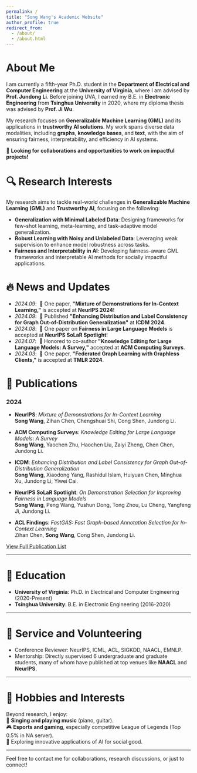 ```yaml
---
permalink: /
title: "Song Wang's Academic Website"
author_profile: true
redirect_from: 
  - /about/
  - /about.html
---
```


# About Me

I am currently a fifth-year Ph.D. student in the **Department of Electrical and Computer Engineering** at the **University of Virginia**, where I am advised by **Prof. Jundong Li**. Before joining UVA, I earned my B.E. in **Electronic Engineering** from **Tsinghua University** in 2020, where my diploma thesis was advised by **Prof. Ji Wu**.

My research focuses on **Generalizable Machine Learning (GML)** and its applications in **trustworthy AI solutions**. My work spans diverse data modalities, including **graphs**, **knowledge bases**, and **text**, with the aim of ensuring fairness, interpretability, and efficiency in AI systems.



🤝 **Looking for collaborations and opportunities to work on impactful projects!**

# 🔍 Research Interests

My research aims to tackle real-world challenges in **Generalizable Machine Learning (GML)** and **Trustworthy AI**, focusing on the following:

- **Generalization with Minimal Labeled Data**: Designing frameworks for few-shot learning, meta-learning, and task-adaptive model generalization.
- **Robust Learning with Noisy and Unlabeled Data**: Leveraging weak supervision to enhance model robustness across tasks.
- **Fairness and Interpretability in AI**: Developing fairness-aware GML frameworks and interpretable AI methods for socially impactful applications.

# 🔥 News and Updates

- *2024.09*: &nbsp;🎉 One paper, **"Mixture of Demonstrations for In-Context Learning,"** is accepted at **NeurIPS 2024**! 
- *2024.09*: &nbsp;🎉 Published **"Enhancing Distribution and Label Consistency for Graph Out-of-Distribution Generalization"** at **ICDM 2024**.
- *2024.08*: &nbsp;🎉 One paper on **Fairness in Large Language Models** is accepted at **NeurIPS SoLaR Spotlight**!
- *2024.07*: &nbsp;🎉 Honored to co-author **"Knowledge Editing for Large Language Models: A Survey,"** accepted at **ACM Computing Surveys**.
- *2024.03*: &nbsp;🎉 One paper, **"Federated Graph Learning with Graphless Clients,"** is accepted at **TMLR 2024**.

# 📝 Publications

### **2024**
- **NeurIPS**: *Mixture of Demonstrations for In-Context Learning*  
  **Song Wang**, Zihan Chen, Chengshuai Shi, Cong Shen, Jundong Li.  

- **ACM Computing Surveys**: *Knowledge Editing for Large Language Models: A Survey*  
  **Song Wang**, Yaochen Zhu, Haochen Liu, Zaiyi Zheng, Chen Chen, Jundong Li.  

- **ICDM**: *Enhancing Distribution and Label Consistency for Graph Out-of-Distribution Generalization*  
  **Song Wang**, Xiaodong Yang, Rashidul Islam, Huiyuan Chen, Minghua Xu, Jundong Li, Yiwei Cai.  

- **NeurIPS SoLaR Spotlight**: *On Demonstration Selection for Improving Fairness in Language Models*  
  **Song Wang**, Peng Wang, Yushun Dong, Tong Zhou, Lu Cheng, Yangfeng Ji, Jundong Li.  

- **ACL Findings**: *FastGAS: Fast Graph-based Annotation Selection for In-Context Learning*  
  Zihan Chen, **Song Wang**, Cong Shen, Jundong Li.  

[View Full Publication List](#)

---


# 📖 Education

- **University of Virginia**: Ph.D. in Electrical and Computer Engineering (2020-Present)  
- **Tsinghua University**: B.E. in Electronic Engineering (2016-2020)  

---

# 💁 Service and Volunteering

- Conference Reviewer: NeurIPS, ICML, ACL, SIGKDD, NAACL, EMNLP.  
- Mentorship: Directly supervised 6 undergraduate and graduate students, many of whom have published at top venues like **NAACL** and **NeurIPS**.  

---

# 🎨 Hobbies and Interests
Beyond research, I enjoy:  
🎤 **Singing and playing music** (piano, guitar).  
🎮 **Esports and gaming**, especially competitive League of Legends (Top 0.5% in NA server).  
🌟 Exploring innovative applications of AI for social good.

---

Feel free to contact me for collaborations, research discussions, or just to connect!  
